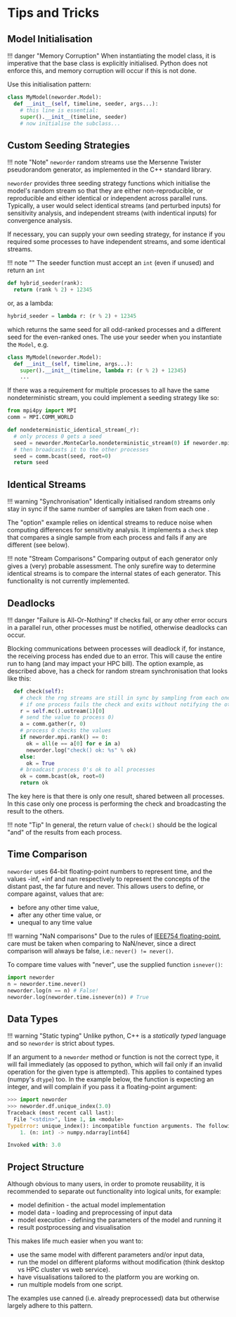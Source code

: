 # Tips and Tricks

## Model Initialisation

!!! danger "Memory Corruption"
    When instantiating the model class, it is imperative that the base class is explicitly initialised. Python does not enforce this, and memory corruption will occur if this is not done.

Use this initialisation pattern:

```python
class MyModel(neworder.Model):
  def __init__(self, timeline, seeder, args...):
    # this line is essential:
    super().__init__(timeline, seeder)
    # now initialise the subclass...
```

## Custom Seeding Strategies

!!! note "Note"
    `neworder` random streams use the Mersenne Twister pseudorandom generator, as implemented in the C++ standard library.

`neworder` provides three seeding strategy functions which initialise the model's random stream so that they are either non-reproducible, or reproducible and either identical or independent across parallel runs. Typically, a user would select identical streams (and perturbed inputs) for sensitivity analysis, and independent streams (with indentical inputs) for convergence analysis.

If necessary, you can supply your own seeding strategy, for instance if you required some processes to have independent streams, and some identical streams.

!!! note ""
    The seeder function must accept an `int` (even if unused) and return an `int`

```python
def hybrid_seeder(rank):
  return (rank % 2) + 12345
```

or, as a lambda:

```python
hybrid_seeder = lambda r: (r % 2) + 12345
```

which returns the same seed for all odd-ranked processes and a different seed for the even-ranked ones. The use your seeder when you instantiate the `Model`, e.g.

```python
class MyModel(neworder.Model):
  def __init__(self, timeline, args...):
    super().__init__(timeline, lambda r: (r % 2) + 12345)
    ...
```

If there was a requirement for multiple processes to all have the same nondeterministic stream, you could implement a seeding strategy like so:

```python
from mpi4py import MPI
comm = MPI.COMM_WORLD

def nondeterministic_identical_stream(_r):
  # only process 0 gets a seed
  seed = neworder.MonteCarlo.nondeterministic_stream(0) if neworder.mpi.rank() == 0 else None
  # then broadcasts it to the other processes
  seed = comm.bcast(seed, root=0)
  return seed

```

## Identical Streams

!!! warning "Synchronisation"
    Identically initialised random streams only stay in sync if the same number of samples are taken from each one .

The "option" example relies on identical streams to reduce noise when computing differences for sensitivity analysis. It implements a `check` step that compares a single sample from each process and fails if any are different (see below).

!!! note "Stream Comparisons"
    Comparing output of each generator only gives a (very) probable assessment. The only surefire way to determine identical streams is to compare the internal states of each generator. This functionality is not currently implemented.

## Deadlocks

!!! danger "Failure is All-Or-Nothing"
    If checks fail, or any other error occurs in a parallel run, other processes must be notified, otherwise deadlocks can occur.

Blocking communications between processes will deadlock if, for instance, the receiving process has ended due to an error. This will cause the entire run to hang (and may impact your HPC bill). The option example, as described above, has a check for random stream synchronisation that looks like this:

```python
  def check(self):
    # check the rng streams are still in sync by sampling from each one, comparing, and broadcasting the result
    # if one process fails the check and exits without notifying the others, deadlocks can result
    r = self.mc().ustream(1)[0]
    # send the value to process 0)
    a = comm.gather(r, 0)
    # process 0 checks the values
    if neworder.mpi.rank() == 0:
      ok = all(e == a[0] for e in a)
      neworder.log("check() ok: %s" % ok)
    else:
      ok = True
    # broadcast process 0's ok to all processes
    ok = comm.bcast(ok, root=0)
    return ok
```

The key here is that there is only one result, shared between all processes. In this case only one process is performing the check and broadcasting the result to the others.

!!! note "Tip"
    In general, the return value of `check()` should be the logical "and" of the results from each process.

## Time Comparison

`neworder` uses 64-bit floating-point numbers to represent time, and the values -inf, +inf and nan respectively to represent the concepts of the distant past, the far future and never. This allows users to define, or compare against, values that are:

- before any other time value,
- after any other time value, or
- unequal to any time value

!!! warning "NaN comparisons"
    Due to the rules of [IEEE754 floating-point](https://en.wikipedia.org/wiki/NaN#Comparison_with_NaN), care must be taken when comparing to NaN/never, since a direct comparison will always be false, i.e.: `never() != never()`.

To compare time values with "never", use the supplied function `isnever()`:

```python
import neworder
n = neworder.time.never()
neworder.log(n == n) # False!
neworder.log(neworder.time.isnever(n)) # True
```

## Data Types

!!! warning "Static typing"
    Unlike python, C++ is a *statically typed* language and so `neworder` is strict about types.

If an argument to a `neworder` method or function is not the correct type, it will fail immediately (as opposed to python, which will fail only if an invalid operation for the given type is attempted). This applies to contained types (numpy's `dtype`) too. In the example below, the function is expecting an integer, and will complain if you pass it a floating-point argument:

```python
>>> import neworder
>>> neworder.df.unique_index(3.0)
Traceback (most recent call last):
  File "<stdin>", line 1, in <module>
TypeError: unique_index(): incompatible function arguments. The following argument types are supported:
    1. (n: int) -> numpy.ndarray[int64]

Invoked with: 3.0
```

## Project Structure

Although obvious to many users, in order to promote reusability, it is recommended to separate out functionality into logical units, for example:

- model definition - the actual model implementation
- model data - loading and preprocessing of input data
- model execution - defining the parameters of the model and running it
- result postprocessing and visualisation

This makes life much easier when you want to:

- use the same model with different parameters and/or input data,
- run the model on different plaforms without modification (think desktop vs HPC cluster vs web service).
- have visualisations tailored to the platform you are working on.
- run multiple models from one script.

The examples use canned (i.e. already preprocessed) data but otherwise largely adhere to this pattern.
